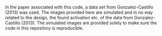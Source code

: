 In the paper associated with this code, a data set from Gonzalez-Castillo (2013) was used.
The images provided here are simulated and in no way related to the design, the found activation etc. of the data from Gonzalez-Castillo (2013). The simulated images are provided solely to make sure the code in this repository is reproducible.